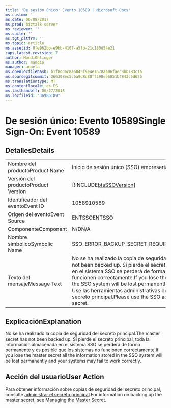 ```yaml
---
title: 'De sesión único: Evento 10589 | Microsoft Docs'
ms.custom: ''
ms.date: 06/08/2017
ms.prod: biztalk-server
ms.reviewer: ''
ms.suite: ''
ms.tgt_pltfrm: ''
ms.topic: article
ms.assetid: 0fe962bb-e9bb-4107-a5fb-21c180d54e21
caps.latest.revision: 7
author: MandiOhlinger
ms.author: mandia
manager: anneta
ms.openlocfilehash: b1f8dd6c8a6045f9e4e1678aa06faec8bb783c1a
ms.sourcegitcommit: 266308ec5c6a9d8d80ff298ee6051b4843c5d626
ms.translationtype: MT
ms.contentlocale: es-ES
ms.lasthandoff: 06/27/2018
ms.locfileid: "36986189"
---
```

# <a name="single-sign-on-event-10589"></a><span data-ttu-id="fa77c-102">De sesión único: Evento 10589</span><span class="sxs-lookup"><span data-stu-id="fa77c-102">Single Sign-On: Event 10589</span></span>
## <a name="details"></a><span data-ttu-id="fa77c-103">Detalles</span><span class="sxs-lookup"><span data-stu-id="fa77c-103">Details</span></span>  
  
|                 |                                                                                                                                                                                                                                                                   |
|-----------------|-------------------------------------------------------------------------------------------------------------------------------------------------------------------------------------------------------------------------------------------------------------------|
|  <span data-ttu-id="fa77c-104">Nombre del producto</span><span class="sxs-lookup"><span data-stu-id="fa77c-104">Product Name</span></span>   |                                                                                                                     <span data-ttu-id="fa77c-105">Inicio de sesión único (SSO) empresarial</span><span class="sxs-lookup"><span data-stu-id="fa77c-105">Enterprise Single Sign-On</span></span>                                                                                                                     |
| <span data-ttu-id="fa77c-106">Versión del producto</span><span class="sxs-lookup"><span data-stu-id="fa77c-106">Product Version</span></span> |                                                                                                    [!INCLUDE[btsSSOVersion](../includes/btsssoversion-md.md)]                                                                                                     |
|    <span data-ttu-id="fa77c-107">Identificador del evento</span><span class="sxs-lookup"><span data-stu-id="fa77c-107">Event ID</span></span>     |                                                                                                                               <span data-ttu-id="fa77c-108">10589</span><span class="sxs-lookup"><span data-stu-id="fa77c-108">10589</span></span>                                                                                                                               |
|  <span data-ttu-id="fa77c-109">Origen del evento</span><span class="sxs-lookup"><span data-stu-id="fa77c-109">Event Source</span></span>   |                                                                                                                              <span data-ttu-id="fa77c-110">ENTSSO</span><span class="sxs-lookup"><span data-stu-id="fa77c-110">ENTSSO</span></span>                                                                                                                               |
|    <span data-ttu-id="fa77c-111">Componente</span><span class="sxs-lookup"><span data-stu-id="fa77c-111">Component</span></span>    |                                                                                                                                <span data-ttu-id="fa77c-112">N/D</span><span class="sxs-lookup"><span data-stu-id="fa77c-112">N/A</span></span>                                                                                                                                |
|  <span data-ttu-id="fa77c-113">Nombre simbólico</span><span class="sxs-lookup"><span data-stu-id="fa77c-113">Symbolic Name</span></span>  |                                                                                                                 <span data-ttu-id="fa77c-114">SSO_ERROR_BACKUP_SECRET_REQUIRED</span><span class="sxs-lookup"><span data-stu-id="fa77c-114">SSO_ERROR_BACKUP_SECRET_REQUIRED</span></span>                                                                                                                  |
|  <span data-ttu-id="fa77c-115">Texto del mensaje</span><span class="sxs-lookup"><span data-stu-id="fa77c-115">Message Text</span></span>   | <span data-ttu-id="fa77c-116">No se ha realizado la copia de seguridad del secreto principal.</span><span class="sxs-lookup"><span data-stu-id="fa77c-116">The master secret has not been backed up.</span></span> <span data-ttu-id="fa77c-117">Si pierde el secreto principal, toda la información almacenada en el sistema SSO se perderá de forma permanente y es posible que los sistemas no funcionen correctamente.</span><span class="sxs-lookup"><span data-stu-id="fa77c-117">If you lose the master secret all the information stored in the SSO system will be lost permanently and your systems may fail to work correctly.</span></span> <span data-ttu-id="fa77c-118">Use las herramientas administrativas de SSO para realizar la copia de seguridad del secreto principal.</span><span class="sxs-lookup"><span data-stu-id="fa77c-118">Please use the SSO administration tools to back up your master secret.</span></span> |
  
## <a name="explanation"></a><span data-ttu-id="fa77c-119">Explicación</span><span class="sxs-lookup"><span data-stu-id="fa77c-119">Explanation</span></span>  
 <span data-ttu-id="fa77c-120">No se ha realizado la copia de seguridad del secreto principal.</span><span class="sxs-lookup"><span data-stu-id="fa77c-120">The master secret has not been backed up.</span></span> <span data-ttu-id="fa77c-121">Si pierde el secreto principal, toda la información almacenada en el sistema SSO se perderá de forma permanente y es posible que los sistemas no funcionen correctamente.</span><span class="sxs-lookup"><span data-stu-id="fa77c-121">If you lose the master secret all the information stored in the SSO system will be lost permanently and your systems may fail to work correctly.</span></span>  
  
## <a name="user-action"></a><span data-ttu-id="fa77c-122">Acción del usuario</span><span class="sxs-lookup"><span data-stu-id="fa77c-122">User Action</span></span>  
 <span data-ttu-id="fa77c-123">Para obtener información sobre copias de seguridad del secreto principal, consulte [administrar el secreto principal](../core/managing-the-master-secret.md).</span><span class="sxs-lookup"><span data-stu-id="fa77c-123">For information on backing up the master secret, see [Managing the Master Secret](../core/managing-the-master-secret.md).</span></span>
